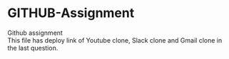 # GITHUB-Assignment
Github assignment <br>
This file has deploy link of Youtube clone, Slack clone and Gmail clone in the last question. 
